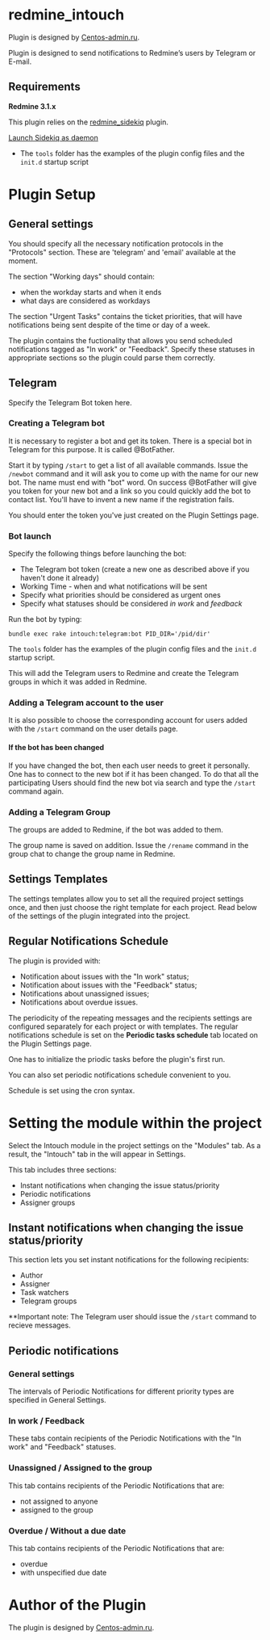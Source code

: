 # redmine_intouch

Plugin is designed by [Centos-admin.ru](http://centos-admin.ru/).

Plugin is designed to send notifications to Redmine’s users by Telegram or E-mail.

## Requirements

**Redmine 3.1.x**

This plugin relies on the [redmine_sidekiq](https://github.com/ogom/redmine_sidekiq) plugin.

[Launch Sidekiq as daemon](https://github.com/mperham/sidekiq/wiki/Deployment#daemonization)

* The `tools` folder has the examples of the plugin config files and the `init.d` startup script

# Plugin Setup

## General settings

You should specify all the necessary notification protocols in the "Protocols" section. These are 'telegram' and 'email' available at the moment.

The section "Working days" should contain: 

* when the workday starts and when it ends
* what days are considered as workdays

The section "Urgent Tasks" contains the ticket priorities, that will have notifications being sent despite of the time or day of a week.

The plugin contains the fuctionality that allows you send scheduled notifications tagged as "In work" or "Feedback". Specify these statuses in appropriate sections so the plugin could parse them correctly.

## Telegram

Specify the Telegram Bot token here.

### Creating a Telegram bot

It is necessary to register a bot and get its token. There is a special bot in Telegram for this purpose. It is called @BotFather.

Start it by typing `/start` to get a list of all available commands.
Issue the  `/newbot` command and it will ask you to come up with the name for our new bot.
The name must end with "bot" word.
On success @BotFather will give you token for your new bot and a link so you could quickly add the bot to contact list.
You'll have to invent a new name if the registration fails.

You should enter the token you've just created on the Plugin Settings page.

### Bot launch

Specify the following things before launching the bot:

* The Telegram bot token (create a new one as described above if you haven't done it already)
* Working Time - when and what notifications will be sent
* Specify what priorities should be considered as urgent ones
* Specify what statuses should be considered _in work_ and _feedback_

Run the bot by typing:

```shell
bundle exec rake intouch:telegram:bot PID_DIR='/pid/dir'
```

The `tools` folder has the examples of the plugin config files and the `init.d` startup script.

This will add the Telegram users to Redmine and create the Telegram groups in which it was added in Redmine.

### Adding a Telegram account to the user

It is also possible to choose the corresponding account for users added with the `/start` command on the user details page.

#### If the bot has been changed

If you have changed the bot, then each user needs to greet it personally.
One has to connect to the new bot if it has been changed. To do that all the participating Users should find the new bot via search and type the `/start` command again.

### Adding a Telegram Group

The groups are added to Redmine, if the bot was added to them.

The group name is saved on addition. Issue the `/rename` command in the group chat to change the group name in Redmine.

## Settings Templates

The settings templates allow you to set all the required project settings once, and then just choose the right template for each project.
Read below of the settings of the plugin integrated into the project.

## Regular Notifications Schedule

The plugin is provided with:

* Notification about issues with the "In work" status;
* Notification about issues with the "Feedback" status;
* Notifications about unassigned issues;
* Notifications about overdue issues.

The periodicity of the repeating messages and the recipients settings are configured separately for each project or with templates.
The regular notifications schedule is set on the **Periodic tasks schedule** tab located on the Plugin Settings page.

One has to initialize the priodic tasks before the plugin's first run.

You can also set periodic notifications schedule convenient to you.

Schedule is set using the cron syntax.

# Setting the module within the project

Select the Intouch module in the project settings on the "Modules" tab.
As a result, the "Intouch" tab in the will appear in Settings.

This tab includes three sections:

* Instant notifications when changing the issue status/priority
* Periodic notifications
* Assigner groups

## Instant notifications when changing the issue status/priority

This section lets you set instant notifications for the following recipients:

* Author
* Assigner
* Task watchers
* Telegram groups

**Important note: The Telegram user should issue the `/start` command to recieve messages.

## Periodic notifications

### General settings

The intervals of Periodic Notifications for different priority types are specified in General Settings.

### In work / Feedback

These tabs contain recipients of the Periodic Notifications with the "In work" and "Feedback" statuses.

### Unassigned / Assigned to the group

This tab contains recipients of the Periodic Notifications that are:

* not assigned to anyone
* assigned to the group

### Overdue / Without a due date

This tab contains recipients of the Periodic Notifications that are:

* overdue
* with unspecified due date

# Author of the Plugin

The plugin is designed by [Centos-admin.ru](http://centos-admin.ru/).
